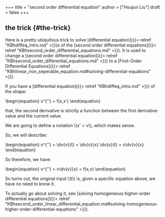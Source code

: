 +++
title = "second order differential equation"
author = ["Houjun Liu"]
draft = false
+++

## the trick {#the-trick}

Here is a pretty ubiquitous trick to solve [differential equation]({{< relref "KBhdiffeq_intro.md" >}})s of the [second order differential equations]({{< relref "KBhsecond_order_differential_equations.md" >}}). It is used to change a [second order differential equation]({{< relref "KBhsecond_order_differential_equations.md" >}}) to a [First-Order Differential Equations]({{< relref "KBhlinear_non_seperable_equation.md#solving-differential-equations" >}}).

If you have a [differential equation]({{< relref "KBhdiffeq_intro.md" >}}) of the shape:

\begin{equation}
x^{''} = f(x,x')
\end{equation}

that, the second derivative is strictly a function between the first derivative value and the current value.

We are going to define a notation \\(x' = v\\), which makes sense.

So, we will describe:

\begin{equation}
x^{''} = \dv{v}{t} = \dv{v}{x} \dv{x}{t} = v\dv{v}{x}
\end{equation}

So therefore, we have:

\begin{equation}
x^{''} = v\dv{v}{x} = f(x,v)
\end{equation}

So turns out, the original input \\(t\\) is, given a specific equation above, we have no need to know it.

To actually go about solving it, see [solving homogeneous higher-order differential equations]({{< relref "KBhsecond_order_linear_differential_equation.md#solving-homogeneous-higher-order-differential-equations" >}}).